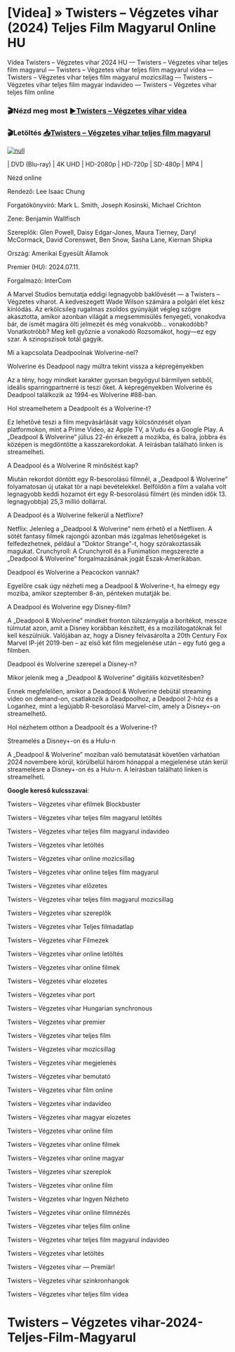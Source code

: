 # [Videa] » Twisters – Végzetes vihar (2024) Teljes Film Magyarul Online HU

Videa Twisters – Végzetes vihar 2024 HU — Twisters – Végzetes vihar teljes film magyarul — Twisters – Végzetes vihar teljes film magyarul videa — Twisters – Végzetes vihar teljes film magyarul mozicsillag — Twisters – Végzetes vihar teljes film magyar indavideo — Twisters – Végzetes vihar teljes film online

### 🎬Nézd meg most [►Twisters – Végzetes vihar videa](https://t.co/d6xEikVKyP)

### 🎬Letöltés [📥Twisters – Végzetes vihar teljes film magyarul](https://t.co/d6xEikVKyP)

[![null](https://static.wixstatic.com/media/855a25_043b5abeb4ae4d35ac003198e7fe56ed~mv2.gif)](https://t.co/d6xEikVKyP)

| DVD (Blu-ray) | 4K UHD | HD-2080p | HD-720p | SD-480p | MP4 |

Nézd online

Rendező: Lee Isaac Chung

Forgatókönyvíró: Mark L. Smith, Joseph Kosinski, Michael Crichton

Zene: Benjamin Wallfisch

Szereplők: Glen Powell, Daisy Edgar-Jones, Maura Tierney, Daryl McCormack, David Corenswet, Ben Snow, Sasha Lane, Kiernan Shipka

Ország: Amerikai Egyesült Államok

Premier (HU): 2024.07.11.

Forgalmazó: InterCom

A Marvel Studios bemutatja eddigi legnagyobb baklövését — a Twisters – Végzetes viharot. A kedveszegett Wade Wilson számára a polgári élet kész kínlódás. Az erkölcsileg rugalmas zsoldos gyúnyáját végleg szögre akasztotta, amikor azonban világát a megsemmisülés fenyegeti, vonakodva bár, de ismét magára ölti jelmezét és még vonakvóbb... vonakodóbb? Vonatkotróbb? Meg kell győznie a vonakodó Rozsomákot, hogy—ez egy szar. A szinopszisok totál gagyik.

Mi a kapcsolata Deadpoolnak Wolverine-nel?

Wolverine és Deadpool nagy múltra tekint vissza a képregényekben

Az a tény, hogy mindkét karakter gyorsan begyógyul bármilyen sebből, ideális sparringpartnerré is teszi őket. A képregényekben Wolverine és Deadpool találkozik az 1994-es Wolverine #88-ban.

Hol streamelhetem a Deadpoolt és a Wolverine-t?

Ez lehetővé teszi a film megvásárlását vagy kölcsönzését olyan platformokon, mint a Prime Video, az Apple TV, a Vudu és a Google Play. A „Deadpool & Wolverine” július 22-én érkezett a mozikba, és balra, jobbra és középen is megdöntötte a kasszarekordokat.
A leírásban található linken is streamelheti.

A Deadpool és a Wolverine R minősítést kap?

Miután rekordot döntött egy R-besorolású filmnél, a „Deadpool & Wolverine” folyamatosan új utakat tör a napi bevételekkel. Belföldön a film a valaha volt legnagyobb keddi hozamot ért egy R-besorolású filmért (és minden idők 13. legnagyobbja) 25,3 millió dollárral.

A Deadpool és a Wolverine felkerül a Netflixre?

Netflix: Jelenleg a „Deadpool & Wolverine” nem érhető el a Netflixen. A sötét fantasy filmek rajongói azonban más izgalmas lehetőségeket is felfedezhetnek, például a "Doktor Strange"-t, hogy szórakoztassák magukat. Crunchyroll: A Crunchyroll és a Funimation megszerezte a „Deadpool & Wolverine” forgalmazásának jogát Észak-Amerikában.

Deadpool és Wolverine a Peacockon vannak?

Egyelőre csak úgy nézheti meg a Deadpool & Wolverine-t, ha elmegy egy moziba, amikor szeptember 8-án, pénteken mutatják be.

A Deadpool és Wolverine egy Disney-film?

A „Deadpool & Wolverine” mindkét fronton túlszárnyalja a borítékot, messze túlmutat azon, amit a Disney korábban készített, és a mozilátogatóknak fel kell készülniük. Valójában az, hogy a Disney felvásárolta a 20th Century Fox Marvel IP-jét 2019-ben – az első két film megjelenése után – egy futó geg a filmben.

Deadpool és Wolverine szerepel a Disney-n?

Mikor jelenik meg a „Deadpool & Wolverine” digitális közvetítésben?

Ennek megfelelően, amikor a Deadpool & Wolverine debütál streaming video on demand-on, csatlakozik a Deadpoolhoz, a Deadpool 2-höz és a Loganhez, mint a legújabb R-besorolású Marvel-cím, amely a Disney+-on streamelhető.

Hol nézhetem otthon a Deadpoolt és a Wolverine-t?

Streamelés a Disney+-on és a Hulu-n

A „Deadpool & Wolverine” moziban való bemutatását követően várhatóan 2024 novembere körül, körülbelül három hónappal a megjelenése után kerül streamelésre a Disney+-on és a Hulu-n. A leírásban található linken is streamelheti.

**Google kereső kulcsszavai**:

Twisters – Végzetes vihar efilmek Blockbuster

Twisters – Végzetes vihar teljes film magyarul letöltés

Twisters – Végzetes vihar teljes film magyarul indavideo

Twisters – Végzetes vihar letöltés

Twisters – Végzetes vihar online mozicsillag

Twisters – Végzetes vihar online teljes film magyarul

Twisters – Végzetes vihar előzetes

Twisters – Végzetes vihar teljes film magyarul mozicsillag

Twisters – Végzetes vihar szereplők

Twisters – Végzetes vihar Teljes filmadatlap

Twisters – Végzetes vihar Filmezek

Twisters – Végzetes vihar online letöltés

Twisters – Végzetes vihar online filmek

Twisters – Végzetes vihar elozetes

Twisters – Végzetes vihar port

Twisters – Végzetes vihar Hungarian synchronous

Twisters – Végzetes vihar premier

Twisters – Végzetes vihar teljes film

Twisters – Végzetes vihar mozicsillag

Twisters – Végzetes vihar megjelenés

Twisters – Végzetes vihar bemutató

Twisters – Végzetes vihar film online

Twisters – Végzetes vihar indavideo

Twisters – Végzetes vihar magyar elozetes

Twisters – Végzetes vihar online film

Twisters – Végzetes vihar online filmek

Twisters – Végzetes vihar online magyar

Twisters – Végzetes vihar szereplok

Twisters – Végzetes vihar online film

Twisters – Végzetes vihar Ingyen Nézheto

Twisters – Végzetes vihar online filmnézés

Twisters – Végzetes vihar teljes film online

Twisters – Végzetes vihar teljes film magyarul indavideo

Twisters – Végzetes vihar letöltés

Twisters – Végzetes vihar — Premiär!

Twisters – Végzetes vihar szinkronhangok

Twisters – Végzetes vihar teljes film videa

# Twisters – Végzetes vihar-2024-Teljes-Film-Magyarul

